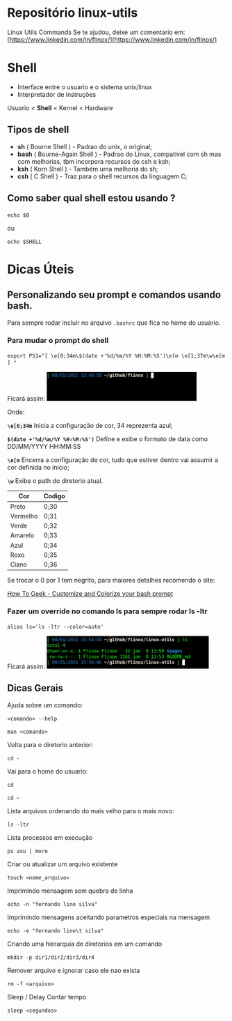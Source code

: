 # Repositório linux-utils
Linux Utils Commands
Se te ajudou, deixe um comentario em:
[https://www.linkedin.com/in/flinox/](https://www.linkedin.com/in/flinox/)

# Shell
- Interface entre o usuario e o sistema unix/linux
- Interpretador de instruções

Usuario < **Shell** < Kernel < Hardware

## Tipos de shell

- **sh** ( Bourne Shell ) - Padrao do unix, o original;
- **bash** ( Bourne-Again Shell ) - Padrao do Linux, compativel com sh mas com melhorias, tbm incorpora recursos do csh e ksh;
- **ksh** ( Korn Shell ) - Também uma melhoria do sh;
- **csh** ( C Shell ) - Traz para o shell recursos da linguagem C;

## Como saber qual shell estou usando ?
```
echo $0
```
ou
```
echo $SHELL
```


# Dicas Úteis

## Personalizando seu prompt e comandos usando bash.

Para sempre rodar incluir no arquivo ```.bashrc``` que fica no home do usuário.

### Para mudar o prompt do shell

```
export PS1="[ \e[0;34m\$(date +'%d/%m/%Y %H:%M:%S')\e[m \e[1;37m\w\e[m ] "
```
Ficará assim:
![Shell Prompt](images/shell_prompt.png)

Onde:

**```\e[0;34m```** 
Inicia a configuração de cor, 34 reprezenta azul;

**```$(date +'%d/%m/%Y %H:%M:%S')```** Define e exibe o formato de data como DD/MM/YYYY HH:MM:SS

**```\e[m```** 
Encerra a configuração de cor, tudo que estiver dentro vai assumir a cor definida no inicio;

**```\w```** 
Exibe o path do diretorio atual.

Cor   | Codigo
------|----
Preto | 0;30
Vermelho | 0;31
Verde | 0;32
Amarelo | 0;33
Azul | 0;34
Roxo | 0;35
Ciano | 0;36

Se trocar o 0 por 1 tem negrito, para maiores detalhes recomendo o site:

[How To Geek - Customize and Colorize your bash prompt](https://www.howtogeek.com/307701/how-to-customize-and-colorize-your-bash-prompt/)


### Fazer um override no comando ls para sempre rodar ls -ltr
```
alias ls='ls -ltr --color=auto'
```
Ficará assim:
![Shell ls](images/shell_ls.png)

## Dicas Gerais
Ajuda sobre um comando:
```
<comando> --help
```
```
man <comando>
```

Volta para o diretorio anterior:
```
cd - 
```
Vai para o home do usuario:
```
cd  
```
```
cd ~
```
Lista arquivos ordenando do mais velho para o mais novo:
```
ls -ltr
```
Lista processos em execução
```
ps axu | more
```
Criar ou atualizar um arquivo existente
```
touch <nome_arquivo>
```
Imprimindo mensagem sem quebra de linha
```
echo -n "fernando lino silva"
```
Imprimindo mensagens aceitando parametros especiais na mensagem
```
echo -e "fernando lino\t silva"
```
Criando uma hierarquia de diretorios em um comando
```
mkdir -p dir1/dir2/dir3/dir4
```
Remover arquivo e ignorar caso ele nao exista
```
rm -f <arquivo>
```
Sleep / Delay Contar tempo
```
sleep <segundos>
```
